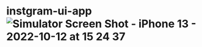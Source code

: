 # instgram-ui-app![Simulator Screen Shot - iPhone 13 - 2022-10-12 at 15 24 37](https://user-images.githubusercontent.com/74186625/195354711-461eea5e-2680-496c-b621-0532fbc4af49.png)
